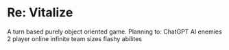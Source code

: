 # Re: Vitalize

A turn based purely object oriented game.
Planning to:
  ChatGPT AI enemies
  2 player
  online
  infinite team sizes
  flashy abilites 
  
